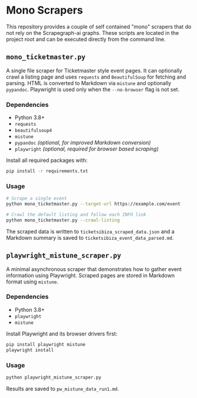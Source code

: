 # Mono Scrapers

This repository provides a couple of self contained "mono" scrapers that do not rely on the Scrapegraph-ai graphs. These scripts are located in the project root and can be executed directly from the command line.

## `mono_ticketmaster.py`

A single file scraper for Ticketmaster style event pages. It can optionally crawl a listing page and uses `requests` and `BeautifulSoup` for fetching and parsing. HTML is converted to Markdown via `mistune` and optionally `pypandoc`. Playwright is used only when the `--no-browser` flag is not set.

### Dependencies

- Python 3.8+
- `requests`
- `beautifulsoup4`
- `mistune`
- `pypandoc` *(optional, for improved Markdown conversion)*
- `playwright` *(optional, required for browser based scraping)*

Install all required packages with:

```bash
pip install -r requirements.txt
```

### Usage

```bash
# Scrape a single event
python mono_ticketmaster.py --target-url https://example.com/event

# Crawl the default listing and follow each INFO link
python mono_ticketmaster.py --crawl-listing
```

The scraped data is written to `ticketsibiza_scraped_data.json` and a Markdown summary is saved to `ticketsibiza_event_data_parsed.md`.

## `playwright_mistune_scraper.py`

A minimal asynchronous scraper that demonstrates how to gather event information using Playwright. Scraped pages are stored in Markdown format using `mistune`.

### Dependencies

- Python 3.8+
- `playwright`
- `mistune`

Install Playwright and its browser drivers first:

```bash
pip install playwright mistune
playwright install
```

### Usage

```bash
python playwright_mistune_scraper.py
```

Results are saved to `pw_mistune_data_run1.md`.
